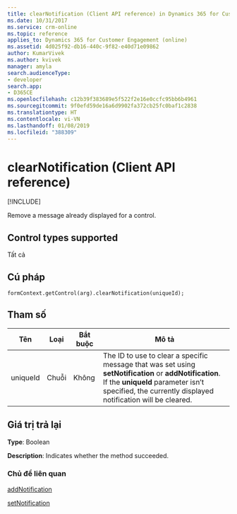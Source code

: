 ```yaml
---
title: clearNotification (Client API reference) in Dynamics 365 for Customer Engagement| MicrosoftDocs
ms.date: 10/31/2017
ms.service: crm-online
ms.topic: reference
applies_to: Dynamics 365 for Customer Engagement (online)
ms.assetid: 4d025f92-db16-440c-9f82-e40d71e09862
author: KumarVivek
ms.author: kvivek
manager: amyla
search.audienceType:
- developer
search.app:
- D365CE
ms.openlocfilehash: c12b39f383689e5f522f2e16e0ccfc95bb6b4961
ms.sourcegitcommit: 9f0efd59de16a6d9902fa372cb25fc0baf1c2838
ms.translationtype: HT
ms.contentlocale: vi-VN
ms.lasthandoff: 01/08/2019
ms.locfileid: "388309"
---
```

# <a name="clearnotification-client-api-reference"></a>clearNotification (Client API reference)

[!INCLUDE[](../../../../includes/cc_applies_to_update_9_0_0.md)]

Remove a message already displayed for a control.

## <a name="control-types-supported"></a>Control types supported

Tất cả

## <a name="syntax"></a>Cú pháp

`formContext.getControl(arg).clearNotification(uniqueId);`

## <a name="parameters"></a>Tham số

|Tên | Loại | Bắt buộc | Mô tả|
|--|--|--|--|
|uniqueId |Chuỗi |Không|The ID to use to clear a specific message that was set using **setNotification** or **addNotification**. If the **uniqueId** parameter isn’t specified, the currently displayed notification will be cleared.| 


## <a name="return-value"></a>Giá trị trả lại

**Type**: Boolean 

**Description**: Indicates whether the method succeeded. 

### <a name="related-topics"></a>Chủ đề liên quan

[addNotification](addNotification.md)

[setNotification](setNotification.md)
